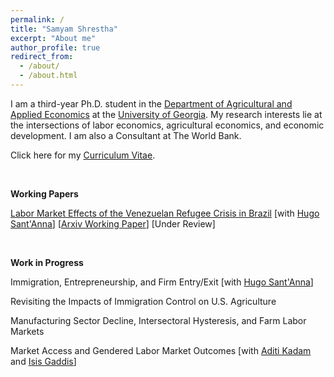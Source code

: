 ```yaml
---
permalink: /
title: "Samyam Shrestha"
excerpt: "About me"
author_profile: true
redirect_from: 
  - /about/
  - /about.html
---
```


I am a third-year Ph.D. student in the [Department of Agricultural and Applied Economics](https://agecon.uga.edu/) at the [University of Georgia](https://uga.edu). My research interests lie at the intersections of labor economics, agricultural economics, and economic development. I am also a Consultant at The World Bank.

Click here for my [Curriculum Vitae](https://shsamyam.github.io/files/CV_May_4.pdf).

<p>&nbsp;</p>

**Working Papers**

[Labor Market Effects of the Venezuelan Refugee Crisis in Brazil](https://shsamyam.github.io/files/SantAnnaShrestha2023.pdf) [with [Hugo Sant'Anna](https://hsantanna.org/)] [[Arxiv Working Paper](https://arxiv.org/abs/2302.04201)] [Under Review]

<p>&nbsp;</p>

**Work in Progress**

Immigration, Entrepreneurship, and Firm Entry/Exit [with [Hugo Sant'Anna](https://hsantanna.org/)]

Revisiting the Impacts of Immigration Control on U.S. Agriculture

Manufacturing Sector Decline, Intersectoral Hysteresis, and Farm Labor Markets

Market Access and Gendered Labor Market Outcomes [with [Aditi Kadam](https://aditikadam.com/) and [Isis Gaddis](https://blogs.worldbank.org/team/isis-gaddis)]
